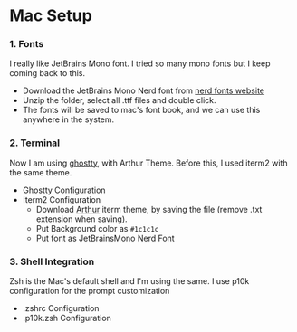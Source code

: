 # Mac Setup

### 1. Fonts
I really like JetBrains Mono font. I tried so many mono fonts but I keep coming back to this. 

- Download the JetBrains Mono Nerd font from [nerd fonts website](https://www.nerdfonts.com/font-downloads)
- Unzip the folder, select all .ttf files and double click.
- The fonts will be saved to mac's font book, and we can use this anywhere in the system.


### 2. Terminal
Now I am using [ghostty](https://ghostty.org/), with Arthur Theme. Before this, I used iterm2 with the same theme.
- Ghostty Configuration 
- Iterm2 Configuration
    - Download [Arthur](https://raw.githubusercontent.com/mbadolato/iTerm2-Color-Schemes/master/schemes/Arthur.itermcolors) iterm theme, by saving the file (remove .txt extension when saving).
    - Put Background color as `#1c1c1c`
    - Put font as JetBrainsMono Nerd Font


### 3. Shell Integration
Zsh is the Mac's default shell and I'm using the same. I use p10k configuration for the prompt customization

- .zshrc Configuration
- .p10k.zsh Configuration 